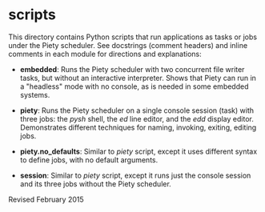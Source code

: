 
scripts
=======

This directory contains Python scripts that run applications as tasks
or jobs under the Piety scheduler.  See docstrings (comment headers)
and inline comments in each module for directions and explanations:

- **embedded**: Runs the Piety scheduler with two concurrent file writer
   tasks, but without an interactive interpreter.  Shows that Piety
   can run in a "headless" mode with no console, as is needed in some
   embedded systems.

- **piety**: Runs the Piety scheduler on a single console session
    (task) with three jobs: the *pysh* shell, the *ed* line
    editor, and the *edd* display editor.  Demonstrates different
    techniques for naming, invoking, exiting, editing jobs.

- **piety.no_defaults**: Similar to  *piety* script, except it uses different
   syntax to define jobs, with no default arguments.

- **session**: Similar to *piety* script, except it runs just the console
    session and its three jobs without the Piety scheduler.  

Revised February 2015
